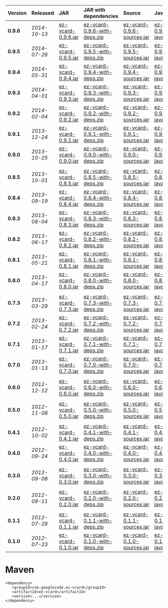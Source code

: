 | **Version** | **Released** | **JAR** | **JAR with dependencies** | **Source** | **Javadocs** |
|:------------|:-------------|:--------|:--------------------------|:-----------|:-------------|
| **0.9.6**   | _2014-10-13_ | [ez-vcard-0.9.6.jar](http://search.maven.org/remotecontent?filepath=com/googlecode/ez-vcard/ez-vcard/0.9.6/ez-vcard-0.9.6.jar) | [ez-vcard-0.9.6-with-deps.zip](https://ez-vcard.googlecode.com/svn/downloads/0.9.6/ez-vcard-0.9.6-with-deps.zip) | [ez-vcard-0.9.6-sources.jar](http://search.maven.org/remotecontent?filepath=com/googlecode/ez-vcard/ez-vcard/0.9.6/ez-vcard-0.9.6-sources.jar) | [ez-vcard-0.9.6-javadoc.jar](http://search.maven.org/remotecontent?filepath=com/googlecode/ez-vcard/ez-vcard/0.9.6/ez-vcard-0.9.6-javadoc.jar) |
| **0.9.5**   | _2014-07-26_ | [ez-vcard-0.9.5.jar](http://search.maven.org/remotecontent?filepath=com/googlecode/ez-vcard/ez-vcard/0.9.5/ez-vcard-0.9.5.jar) | [ez-vcard-0.9.5-with-deps.zip](https://ez-vcard.googlecode.com/svn/downloads/0.9.5/ez-vcard-0.9.5-with-deps.zip) | [ez-vcard-0.9.5-sources.jar](http://search.maven.org/remotecontent?filepath=com/googlecode/ez-vcard/ez-vcard/0.9.5/ez-vcard-0.9.5-sources.jar) | [ez-vcard-0.9.5-javadoc.jar](http://search.maven.org/remotecontent?filepath=com/googlecode/ez-vcard/ez-vcard/0.9.5/ez-vcard-0.9.5-javadoc.jar) |
| **0.9.4**   | _2014-05-31_ | [ez-vcard-0.9.4.jar](http://search.maven.org/remotecontent?filepath=com/googlecode/ez-vcard/ez-vcard/0.9.4/ez-vcard-0.9.4.jar) | [ez-vcard-0.9.4-with-deps.zip](https://ez-vcard.googlecode.com/svn/downloads/0.9.4/ez-vcard-0.9.4-with-deps.zip) | [ez-vcard-0.9.4-sources.jar](http://search.maven.org/remotecontent?filepath=com/googlecode/ez-vcard/ez-vcard/0.9.4/ez-vcard-0.9.4-sources.jar) | [ez-vcard-0.9.4-javadoc.jar](http://search.maven.org/remotecontent?filepath=com/googlecode/ez-vcard/ez-vcard/0.9.4/ez-vcard-0.9.4-javadoc.jar) |
| **0.9.3**   | _2014-04-01_ | [ez-vcard-0.9.3.jar](http://search.maven.org/remotecontent?filepath=com/googlecode/ez-vcard/ez-vcard/0.9.3/ez-vcard-0.9.3.jar) | [ez-vcard-0.9.3-with-deps.zip](https://ez-vcard.googlecode.com/svn/downloads/0.9.3/ez-vcard-0.9.3-with-deps.zip) | [ez-vcard-0.9.3-sources.jar](http://search.maven.org/remotecontent?filepath=com/googlecode/ez-vcard/ez-vcard/0.9.3/ez-vcard-0.9.3-sources.jar) | [ez-vcard-0.9.3-javadoc.jar](http://search.maven.org/remotecontent?filepath=com/googlecode/ez-vcard/ez-vcard/0.9.3/ez-vcard-0.9.3-javadoc.jar) |
| **0.9.2**   | _2014-02-04_ | [ez-vcard-0.9.2.jar](http://search.maven.org/remotecontent?filepath=com/googlecode/ez-vcard/ez-vcard/0.9.2/ez-vcard-0.9.2.jar) | [ez-vcard-0.9.2-with-deps.zip](https://ez-vcard.googlecode.com/svn/downloads/0.9.2/ez-vcard-0.9.2-with-deps.zip) | [ez-vcard-0.9.2-sources.jar](http://search.maven.org/remotecontent?filepath=com/googlecode/ez-vcard/ez-vcard/0.9.2/ez-vcard-0.9.2-sources.jar) | [ez-vcard-0.9.2-javadoc.jar](http://search.maven.org/remotecontent?filepath=com/googlecode/ez-vcard/ez-vcard/0.9.2/ez-vcard-0.9.2-javadoc.jar) |
| **0.9.1**   | _2013-12-24_ | [ez-vcard-0.9.1.jar](http://ez-vcard.googlecode.com/files/ez-vcard-0.9.1.jar) | [ez-vcard-0.9.1-with-deps.zip](http://ez-vcard.googlecode.com/files/ez-vcard-0.9.1-with-deps.zip) | [ez-vcard-0.9.1-sources.jar](http://ez-vcard.googlecode.com/files/ez-vcard-0.9.1-sources.jar) | [ez-vcard-0.9.1-javadoc.jar](http://ez-vcard.googlecode.com/files/ez-vcard-0.9.1-javadoc.jar) |
| **0.9.0**   | _2013-10-25_ | [ez-vcard-0.9.0.jar](http://ez-vcard.googlecode.com/files/ez-vcard-0.9.0.jar) | [ez-vcard-0.9.0-with-deps.zip](http://ez-vcard.googlecode.com/files/ez-vcard-0.9.0-with-deps.zip) | [ez-vcard-0.9.0-sources.jar](http://ez-vcard.googlecode.com/files/ez-vcard-0.9.0.jar) | [ez-vcard-0.9.0-javadoc.jar](http://ez-vcard.googlecode.com/files/ez-vcard-0.9.0-javadoc.jar) |
|             |              |         |                           |            |              |
| **0.8.5**   | _2013-10-01_ | [ez-vcard-0.8.5.jar](http://ez-vcard.googlecode.com/files/ez-vcard-0.8.5.jar) | [ez-vcard-0.8.5-with-deps.zip](http://ez-vcard.googlecode.com/files/ez-vcard-0.8.5-with-deps.zip) | [ez-vcard-0.8.5-sources.jar](http://ez-vcard.googlecode.com/files/ez-vcard-0.8.5-sources.jar) | [ez-vcard-0.8.5-javadoc.jar](http://ez-vcard.googlecode.com/files/ez-vcard-0.8.5-javadoc.jar) |
| **0.8.4**   | _2013-09-19_ | [ez-vcard-0.8.4.jar](http://ez-vcard.googlecode.com/files/ez-vcard-0.8.4.jar) | [ez-vcard-0.8.4-with-deps.zip](http://ez-vcard.googlecode.com/files/ez-vcard-0.8.4-with-deps.zip) | [ez-vcard-0.8.4-sources.jar](http://ez-vcard.googlecode.com/files/ez-vcard-0.8.4-sources.jar) | [ez-vcard-0.8.4-javadoc.jar](http://ez-vcard.googlecode.com/files/ez-vcard-0.8.4-javadoc.jar) |
| **0.8.3**   | _2013-08-04_ | [ez-vcard-0.8.3.jar](http://ez-vcard.googlecode.com/files/ez-vcard-0.8.3.jar) | [ez-vcard-0.8.3-with-deps.zip](http://ez-vcard.googlecode.com/files/ez-vcard-0.8.3-with-deps.zip) | [ez-vcard-0.8.3-sources.jar](http://ez-vcard.googlecode.com/files/ez-vcard-0.8.3-sources.jar) | [ez-vcard-0.8.3-javadoc.jar](http://ez-vcard.googlecode.com/files/ez-vcard-0.8.3-javadoc.jar) |
| **0.8.2**   | _2013-06-17_ | [ez-vcard-0.8.2.jar](http://ez-vcard.googlecode.com/files/ez-vcard-0.8.2.jar) | [ez-vcard-0.8.2-with-deps.zip](http://ez-vcard.googlecode.com/files/ez-vcard-0.8.2-with-deps.zip) | [ez-vcard-0.8.2-sources.jar](http://ez-vcard.googlecode.com/files/ez-vcard-0.8.2-sources.jar) | [ez-vcard-0.8.2-javadoc.jar](http://ez-vcard.googlecode.com/files/ez-vcard-0.8.2-javadoc.jar) |
| **0.8.1**   | _2013-05-21_ | [ez-vcard-0.8.1.jar](http://ez-vcard.googlecode.com/files/ez-vcard-0.8.1.jar) | [ez-vcard-0.8.1-with-deps.zip](http://ez-vcard.googlecode.com/files/ez-vcard-0.8.1-with-deps.zip) | [ez-vcard-0.8.1-sources.jar](http://ez-vcard.googlecode.com/files/ez-vcard-0.8.1-sources.jar) | [ez-vcard-0.8.1-javadoc.jar](http://ez-vcard.googlecode.com/files/ez-vcard-0.8.1-javadoc.jar) |
| **0.8.0**   | _2013-04-17_ | [ez-vcard-0.8.0.jar](http://ez-vcard.googlecode.com/files/ez-vcard-0.8.0.jar) | [ez-vcard-0.8.0-with-deps.zip](http://ez-vcard.googlecode.com/files/ez-vcard-0.8.0-with-deps.zip) | [ez-vcard-0.8.0-sources.jar](http://ez-vcard.googlecode.com/files/ez-vcard-0.8.0-sources.jar) | [ez-vcard-0.8.0-javadoc.jar](http://ez-vcard.googlecode.com/files/ez-vcard-0.8.0-javadoc.jar) |
|             |              |         |                           |            |              |
| **0.7.3**   | _2013-03-29_ | [ez-vcard-0.7.3.jar](http://ez-vcard.googlecode.com/files/ez-vcard-0.7.3.jar) | [ez-vcard-0.7.3-with-deps.zip](http://ez-vcard.googlecode.com/files/ez-vcard-0.7.3-with-deps.zip) | [ez-vcard-0.7.3-sources.jar](http://ez-vcard.googlecode.com/files/ez-vcard-0.7.3-sources.jar) | [ez-vcard-0.7.3-javadoc.jar](http://ez-vcard.googlecode.com/files/ez-vcard-0.7.3-javadoc.jar) |
| **0.7.2**   | _2013-02-24_ | [ez-vcard-0.7.2.jar](http://ez-vcard.googlecode.com/files/ez-vcard-0.7.2.jar) | [ez-vcard-0.7.2-with-deps.zip](http://ez-vcard.googlecode.com/files/ez-vcard-0.7.2-with-deps.zip) | [ez-vcard-0.7.2-sources.jar](http://ez-vcard.googlecode.com/files/ez-vcard-0.7.2-sources.jar) | [ez-vcard-0.7.2-javadoc.jar](http://ez-vcard.googlecode.com/files/ez-vcard-0.7.2-javadoc.jar) |
| **0.7.1**   | _2013-01-17_ | [ez-vcard-0.7.1.jar](http://ez-vcard.googlecode.com/files/ez-vcard-0.7.1.jar) | [ez-vcard-0.7.1-with-deps.zip](http://ez-vcard.googlecode.com/files/ez-vcard-0.7.1-with-deps.zip) | [ez-vcard-0.7.1-sources.jar](http://ez-vcard.googlecode.com/files/ez-vcard-0.7.1-sources.jar) | [ez-vcard-0.7.1-javadoc.jar](http://ez-vcard.googlecode.com/files/ez-vcard-0.7.1-javadoc.jar) |
| **0.7.0**   | _2013-01-13_ | [ez-vcard-0.7.0.jar](http://ez-vcard.googlecode.com/files/ez-vcard-0.7.0.jar) | [ez-vcard-0.7.0-with-deps.zip](http://ez-vcard.googlecode.com/files/ez-vcard-0.7.0-with-deps.zip) | [ez-vcard-0.7.0-sources.jar](http://ez-vcard.googlecode.com/files/ez-vcard-0.7.0-sources.jar) | [ez-vcard-0.7.0-javadoc.jar](http://ez-vcard.googlecode.com/files/ez-vcard-0.7.0-javadoc.jar) |
|             |              |         |                           |            |              |
| **0.6.0**   | _2012-12-12_ | [ez-vcard-0.6.0.jar](http://ez-vcard.googlecode.com/files/ez-vcard-0.6.0.jar) | [ez-vcard-0.6.0-with-deps.zip](http://ez-vcard.googlecode.com/files/ez-vcard-0.6.0-with-deps.zip) | [ez-vcard-0.6.0-sources.jar](http://ez-vcard.googlecode.com/files/ez-vcard-0.6.0-sources.jar) | [ez-vcard-0.6.0-javadoc.jar](http://ez-vcard.googlecode.com/files/ez-vcard-0.6.0-javadoc.jar) |
|             |              |         |                           |            |              |
| **0.5.0**   | _2012-11-08_ | [ez-vcard-0.5.0.jar](http://ez-vcard.googlecode.com/files/ez-vcard-0.5.0.jar) | [ez-vcard-0.5.0-with-deps.zip](http://ez-vcard.googlecode.com/files/ez-vcard-0.5.0-with-deps.zip) | [ez-vcard-0.5.0-sources.jar](http://ez-vcard.googlecode.com/files/ez-vcard-0.5.0-sources.jar) | [ez-vcard-0.5.0-javadoc.jar](http://ez-vcard.googlecode.com/files/ez-vcard-0.5.0-javadoc.jar) |
|             |              |         |                           |            |              |
| **0.4.1**   | _2012-10-02_ | [ez-vcard-0.4.1.jar](http://ez-vcard.googlecode.com/files/ez-vcard-0.4.1.jar) | [ez-vcard-0.4.1-with-deps.zip](http://ez-vcard.googlecode.com/files/ez-vcard-0.4.1-with-deps.zip) | [ez-vcard-0.4.1-sources.jar](http://ez-vcard.googlecode.com/files/ez-vcard-0.4.1-sources.jar) | [ez-vcard-0.4.1-javadoc.jar](http://ez-vcard.googlecode.com/files/ez-vcard-0.4.1-javadoc.jar) |
| **0.4.0**   | _2012-09-24_ | [ez-vcard-0.4.0.jar](http://ez-vcard.googlecode.com/files/ezvcard-0.4.jar) | [ez-vcard-0.4.0-with-deps.zip](http://ez-vcard.googlecode.com/files/ezvcard-0.4.0-with-deps.zip) | [ez-vcard-0.4.0-sources.jar](http://ez-vcard.googlecode.com/files/ezvcard-0.4-sources.jar) | [ez-vcard-0.4.0-javadoc.jar](http://ez-vcard.googlecode.com/files/ezvcard-0.4-javadoc.jar) |
|             |              |         |                           |            |              |
| **0.3.0**   | _2012-09-08_ | [ez-vcard-0.3.0.jar](http://ez-vcard.googlecode.com/files/ezvcard-0.3.0.jar) | [ez-vcard-0.3.0-with-deps.zip](http://ez-vcard.googlecode.com/files/ezvcard-0.3.0-with-deps.zip) | [ez-vcard-0.3.0-sources.jar](http://ez-vcard.googlecode.com/files/ezvcard-0.3.0-sources.jar) | [ez-vcard-0.3.0-javadoc.jar](http://ez-vcard.googlecode.com/files/ezvcard-0.3.0-javadoc.jar) |
|             |              |         |                           |            |              |
| **0.2.0**   | _2012-08-11_ | [ez-vcard-0.2.0.jar](http://ez-vcard.googlecode.com/files/ezvcard-0.2.0.jar) | [ez-vcard-0.2.0-with-deps.zip](http://ez-vcard.googlecode.com/files/ezvcard-0.2.0-with-deps.zip) | [ez-vcard-0.2.0-sources.jar](http://ez-vcard.googlecode.com/files/ezvcard-0.2.0-sources.jar) | [ez-vcard-0.2.0-javadoc.jar](http://ez-vcard.googlecode.com/files/ezvcard-0.2.0-javadoc.jar) |
|             |              |         |                           |            |              |
| **0.1.1**   | _2012-07-28_ | [ez-vcard-0.1.1.jar](http://ez-vcard.googlecode.com/files/ezvcard-0.1.1.jar) | [ez-vcard-0.1.1-with-deps.zip](http://ez-vcard.googlecode.com/files/ezvcard-0.1.1-with-deps.zip) | [ez-vcard-0.1.1-sources.jar](http://ez-vcard.googlecode.com/files/ezvcard-0.1.1-sources.jar) | [ez-vcard-0.1.1-javadoc.jar](http://ez-vcard.googlecode.com/files/ezvcard-0.1.1-javadoc.jar) |
| **0.1.0**   | _2012-07-23_ | [ez-vcard-0.1.0.jar](http://ez-vcard.googlecode.com/files/ezvcard-0.1.0.jar) | [ez-vcard-0.1.0-with-deps.zip](http://ez-vcard.googlecode.com/files/ezvcard-0.1.0-with-deps.zip) | [ez-vcard-0.1.0-sources.jar](http://ez-vcard.googlecode.com/files/ezvcard-0.1.0-sources.jar) | [ez-vcard-0.1.0-javadoc.jar](http://ez-vcard.googlecode.com/files/ezvcard-0.1.0-javadoc.jar) |

# Maven #

```
<dependency>
   <groupId>com.googlecode.ez-vcard</groupId>
   <artifactId>ez-vcard</artifactId>
   <version>...</version>
</dependency>
```